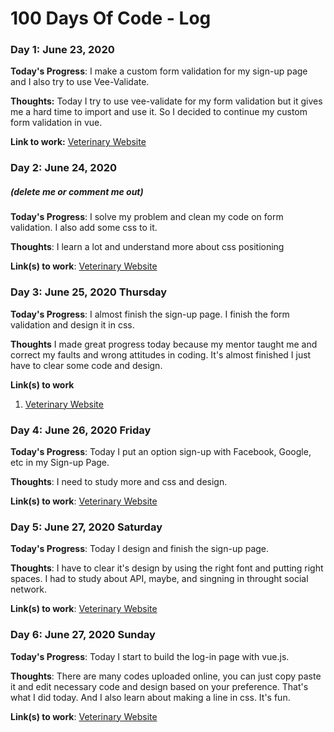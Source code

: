# 100 Days Of Code - Log

### Day 1: June 23, 2020


**Today's Progress**: I make a custom form validation for my sign-up page and I also try to use Vee-Validate.

**Thoughts:** Today I try to use vee-validate for my form validation but it gives me a hard time to import and use it. So I decided to continue my custom form validation in vue.

**Link to work:** [Veterinary Website](https://bitbucket.org/russelsantos/vets-vue/branch/dev)

### Day 2: June 24, 2020
##### (delete me or comment me out)

**Today's Progress**: I solve my problem and clean my code on form validation. I also add some css to it.

**Thoughts**: I learn a lot and understand more about css positioning

**Link(s) to work**: [Veterinary Website](https://bitbucket.org/russelsantos/vets-vue/branch/dev)


### Day 3: June 25, 2020 Thursday

**Today's Progress**: I almost finish the sign-up page. I finish the form validation and design it in css.

**Thoughts** I made great progress today because my mentor taught me and correct my faults and wrong attitudes in coding. It's almost finished I just have to clear some code and design.

**Link(s) to work**
1. [Veterinary Website](https://bitbucket.org/russelsantos/vets-vue/branch/dev)


### Day 4: June 26, 2020 Friday

**Today's Progress**: Today I put an option sign-up with Facebook, Google, etc in my Sign-up Page.

**Thoughts**: I need to study more and css and design.

**Link(s) to work**: [Veterinary Website](https://bitbucket.org/russelsantos/vets-vue/branch/dev)


### Day 5: June 27, 2020 Saturday

**Today's Progress**: Today I design and finish the sign-up page.

**Thoughts**: I have to clear it's design by using the right font and putting right spaces. I had to study about API, maybe, and singning in throught social network.

**Link(s) to work**: [Veterinary Website](https://bitbucket.org/russelsantos/vets-vue/branch/dev)


### Day 6: June 27, 2020 Sunday

**Today's Progress**: Today I start to build the log-in page with vue.js.

**Thoughts**: There are many codes uploaded online, you can just copy paste it and edit necessary code and design based on your preference. That's what I did today. And I also learn about making a line in css. It's fun.

**Link(s) to work**: [Veterinary Website](https://bitbucket.org/russelsantos/vets-vue/branch/dev)